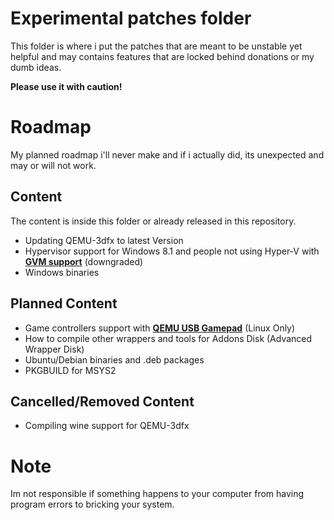 # Experimental patches folder
This folder is where i put the patches that are meant to be unstable yet helpful and may contains features that are locked behind donations or my dumb ideas.

**Please use it with caution!**

# Roadmap
My planned roadmap i'll never make and if i actually did, its unexpected and may or will not work.
## Content
The content is inside this folder or already released in this repository.
- Updating QEMU-3dfx to latest Version
- Hypervisor support for Windows 8.1 and people not using Hyper-V with [**GVM support**](https://github.com/qemu-gvm/qemu-gvm) (downgraded)
- Windows binaries

## Planned Content
- Game controllers support with [**QEMU USB Gamepad**](https://www.reddit.com/r/VFIO/comments/878ymp/gamepad_support_in_qemu/?rdt=42637) (Linux Only)
- How to compile other wrappers and tools for Addons Disk (Advanced Wrapper Disk)
- Ubuntu/Debian binaries and .deb packages
- PKGBUILD for MSYS2

## Cancelled/Removed Content
- Compiling wine support for QEMU-3dfx

# Note
Im not responsible if something happens to your computer from having program errors to bricking your system.
